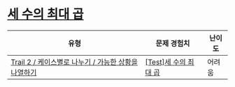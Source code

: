 # [세 수의 최대 곱](https://www.codetree.ai/trails/complete/curated-cards/test-maximum-product-of-three-numbers)

|유형|문제 경험치|난이도|
|---|---|---|
|[Trail 2 / 케이스별로 나누기 / 가능한 상황을 나열하기](https://www.codetree.ai/trail-info/novice-mid/)|[[Test]세 수의 최대 곱](https://www.codetree.ai/trails/complete/curated-cards/test-maximum-product-of-three-numbers/)|어려움|


